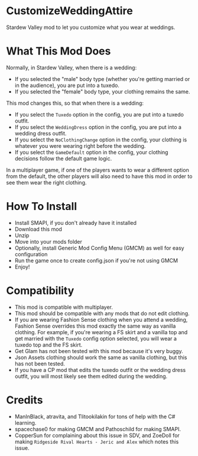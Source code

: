 # CustomizeWeddingAttire
Stardew Valley mod to let you customize what you wear at weddings.

# What This Mod Does
Normally, in Stardew Valley, when there is a wedding:
* If you selected the "male" body type (whether you're getting married or in the audience), you are put into a tuxedo.
* If you selected the "female" body type, your clothing remains the same.

This mod changes this, so that when there is a wedding:
* If you select the ``Tuxedo`` option in the config, you are put into a tuxedo outfit.
* If you select the ``WeddingDress`` option in the config, you are put into a wedding dress outfit.
* If you select the ``NoClothingChange`` option in the config, your clothing is whatever you were wearing right before the wedding.
* If you select the ``GameDefault`` option in the config, your clothing decisions follow the default game logic.

In a multiplayer game, if one of the players wants to wear a different option from the default, the other players will also need to have this mod in order to see them wear the right clothing.

# How To Install
* Install SMAPI, if you don't already have it installed
* Download this mod
* Unzip
* Move into your mods folder
* Optionally, install Generic Mod Config Menu (GMCM) as well for easy configuration
* Run the game once to create config.json if you're not using GMCM
* Enjoy!

# Compatibility
* This mod is compatible with multiplayer.
* This mod should be compatible with any mods that do not edit clothing. 
* If you are wearing Fashion Sense clothing when you attend a wedding, Fashion Sense overrides this mod exactly the same way as vanilla clothing. For example, if you're wearing a FS skirt and a vanilla top and get married with the ``Tuxedo`` config option selected, you will wear a tuxedo top and the FS skirt. 
* Get Glam has not been tested with this mod because it's very buggy. 
* Json Assets clothing should work the same as vanilla clothing, but this has not been tested.
* If you have a CP mod that edits the tuxedo outfit or the wedding dress outfit, you will most likely see them edited during the wedding. 

# Credits
* ManInBlack, atravita, and Tlitookilakin for tons of help with the C# learning.
* spacechase0 for making GMCM and Pathoschild for making SMAPI.
* CopperSun for complaining about this issue in SDV, and ZoeDoll for making ``Ridgeside Rival Hearts - Jeric and Alex`` which notes this issue.
